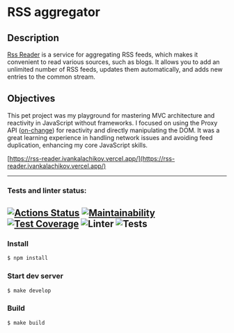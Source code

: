 # RSS aggregator

## Description
[Rss Reader](https://rss-reader.ivankalachikov.vercel.app/) is a service for aggregating RSS feeds, which makes it convenient to read various sources, such as blogs. It allows you to add an unlimited number of RSS feeds, updates them automatically, and adds new entries to the common stream.

## Objectives
This pet project was my playground for mastering MVC architecture and reactivity in JavaScript without frameworks. I focused on using the Proxy API ([on-change](https://www.npmjs.com/package/on-change)) for reactivity and directly manipulating the DOM. It was a great learning experience in handling network issues and avoiding feed duplication, enhancing my core JavaScript skills.

[https://rss-reader.ivankalachikov.vercel.app/](https://rss-reader.ivankalachikov.vercel.app/)

---
### Tests and linter status:
[![Actions Status](https://github.com/Ivankalachikov/frontend-project-lvl3/workflows/hexlet-check/badge.svg)](https://github.com/Ivankalachikov/frontend-project-lvl3/actions)
[![Maintainability](https://api.codeclimate.com/v1/badges/167a37cc2faca2efe994/maintainability)](https://codeclimate.com/github/Ivankalachikov/frontend-project-lvl3/maintainability)
[![Test Coverage](https://api.codeclimate.com/v1/badges/167a37cc2faca2efe994/test_coverage)](https://codeclimate.com/github/Ivankalachikov/frontend-project-lvl3/test_coverage)
![Linter](https://github.com/Ivankalachikov/frontend-project-lvl3/workflows/Linter/badge.svg)
![Tests](https://github.com/Ivankalachikov/frontend-project-lvl3/workflows/Tests/badge.svg)
---

### Install
```sh
$ npm install
```
### Start dev server
```sh
$ make develop
```

### Build
```sh
$ make build
```
